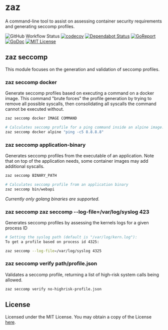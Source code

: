 # zaz

A command-line tool to assist on assessing container security requirements and generating seccomp profiles.

![GitHub Workflow Status](https://github.com/pjbgf/zaz/workflows/go/badge.svg)
[![codecov](https://codecov.io/gh/pjbgf/zaz/branch/master/graph/badge.svg?token=pb1nLayr67)](https://codecov.io/gh/pjbgf/zaz)
[![Dependabot Status](https://api.dependabot.com/badges/status?host=github&repo=pjbgf/zaz)](https://dependabot.com)
[![GoReport](https://goreportcard.com/badge/github.com/pjbgf/zaz)](https://goreportcard.com/report/github.com/pjbgf/zaz)
[![GoDoc](https://godoc.org/github.com/pjbgf/zaz?status.svg)](https://godoc.org/github.com/pjbgf/zaz)
[![MIT License](https://img.shields.io/badge/license-MIT-blue.svg)](http://choosealicense.com/licenses/mit/)


## zaz seccomp

This module focuses on the generation and validation of seccomp profiles.

### zaz seccomp docker

Generate seccomp profiles based on executing a command on a docker image. 
This command "brute forces" the profile generation by trying to remove all possible 
syscalls, then consolidating all syscalls the command cannot be executed without.

```sh
zaz seccomp docker IMAGE COMMAND 

# Calculates seccomp profile for a ping command inside an alpine image:
zaz seccomp docker alpine "ping -c5 8.8.8.8"
```


### zaz seccomp application-binary

Generates seccomp profiles from the executable of an application. 
Note that on top of the application needs, some container images may add additional syscalls.


```sh
zaz seccomp BINARY_PATH

# Calculates seccomp profile from an application binary
zaz seccomp bin/webapi
```
*Currently only golang binaries are supported.*

### zaz seccomp zaz seccomp --log-file=/var/log/syslog 423

Generates seccomp profiles by assessing the kernels logs for a given process ID

```sh
# Setting the syslog path (default is "/var/log/kern.log"):
To get a profile based on process id 4325:

zaz seccomp --log-file=/var/log/syslog 4325
```

### zaz seccomp verify path/profile.json

Validates a seccomp profile, returning a list of high-risk system calls being allowed.
```sh
zaz seccomp verify no-highrisk-profile.json
```

## License

Licensed under the MIT License. You may obtain a copy of the License [here](LICENSE).